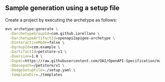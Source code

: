 ## Sample generation using a setup file

Create a project by executing the archetype as follows:
```bash
mvn archetype:generate \
  -DarchetypeGroupId=com.github.iarellano \
  -DarchetypeArtifactId=openapi2apigee-archetype \
  -DinteractiveMode=false \
  -DgroupId=com.example \
  -DartifactId=petstore-v1 \
  -Dversion=1.0 \
  -Dspec=https://raw.githubusercontent.com/OAI/OpenAPI-Specification/master/examples/v3.0/petstore.yaml \
  -Dbasepath=/petstore/v1 \
  -DedgeSetupFile=./setup.yaml \
  -templateDir=./templates
```